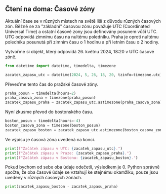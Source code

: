 ## Čtení na doma: Časové zóny

Aktuální čase se v různých místech na světě liší z důvodu různých časových zón. Běžně se za "základní" časovou zónu považuje UTC (Coordinated Universal Time) a ostatní časové zony jsou definovány posunem vůči UTC. UTC odpovídá zimnímu času na nultému poledníku. Praha je oproti nultému poledníku posunutá při zimním času o 1 hodinu a při letním času o 2 hodiny.

Vytvořme si objekt, který odpovídá 26. květnu 2024, 18:20 v UTC časové zóně.

```py
from datetime import datetime, timedelta, timezone

zacatek_zapasu_utc = datetime(2024, 5, 26, 18, 20, tzinfo=timezone.utc)
```

Převeďme tento čas do pražské časové zóny.

```py
praha_posun = timedelta(hours=2)
praha_casova_zona = timezone(praha_posun)
zacatek_zapasu_praha = zacatek_zapasu_utc.astimezone(praha_casova_zona)
```

Nyní zkusme převod do bostonského času.

```py
boston_posun = timedelta(hours=-4)
boston_casova_zona = timezone(boston_posun)
zacatek_zapasu_boston = zacatek_zapasu_utc.astimezone(boston_casova_zona)
```

Ve výpisu je časová zóna uvedená na konci.

```py
print(f"Začátek zápasu v UTC: {zacatek_zapasu_utc}.")
print(f"Začátek zápasu v Praze: {zacatek_zapasu_praha}.")
print(f"Začátek zápasu v Bostonu: {zacatek_zapasu_boston}.")
```

Pokud bychom od sebe oba údaje odečetli, výsledkem je 0. Python správně spočte, že oba časové údaje se vztahují ke stejnému okamžiku, pouze jsou uvedeny v různých časových zónách.

```py
print(zacatek_zapasu_boston - zacatek_zapasu_praha)
```
